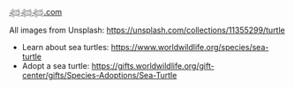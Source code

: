 [𓆉𓆉𓆉.com](https://𓆉𓆉𓆉.com)

All images from Unsplash: https://unsplash.com/collections/11355299/turtle

- Learn about sea turtles: https://www.worldwildlife.org/species/sea-turtle
- Adopt a sea turtle: https://gifts.worldwildlife.org/gift-center/gifts/Species-Adoptions/Sea-Turtle